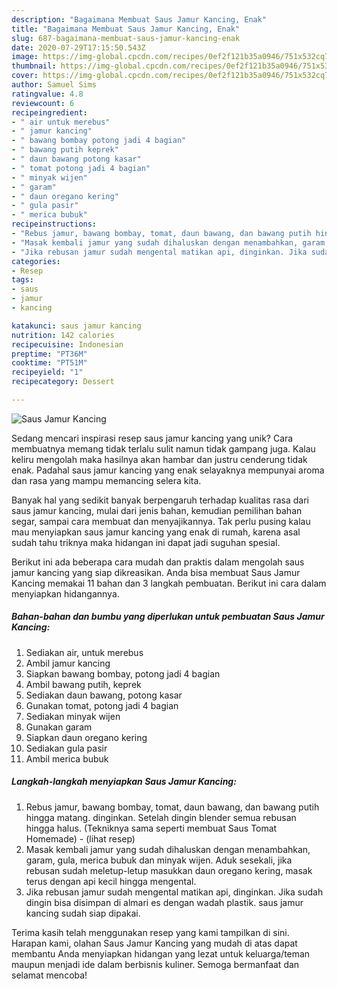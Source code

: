 ```yaml
---
description: "Bagaimana Membuat Saus Jamur Kancing, Enak"
title: "Bagaimana Membuat Saus Jamur Kancing, Enak"
slug: 687-bagaimana-membuat-saus-jamur-kancing-enak
date: 2020-07-29T17:15:50.543Z
image: https://img-global.cpcdn.com/recipes/0ef2f121b35a0946/751x532cq70/saus-jamur-kancing-foto-resep-utama.jpg
thumbnail: https://img-global.cpcdn.com/recipes/0ef2f121b35a0946/751x532cq70/saus-jamur-kancing-foto-resep-utama.jpg
cover: https://img-global.cpcdn.com/recipes/0ef2f121b35a0946/751x532cq70/saus-jamur-kancing-foto-resep-utama.jpg
author: Samuel Sims
ratingvalue: 4.8
reviewcount: 6
recipeingredient:
- " air untuk merebus"
- " jamur kancing"
- " bawang bombay potong jadi 4 bagian"
- " bawang putih keprek"
- " daun bawang potong kasar"
- " tomat potong jadi 4 bagian"
- " minyak wijen"
- " garam"
- " daun oregano kering"
- " gula pasir"
- " merica bubuk"
recipeinstructions:
- "Rebus jamur, bawang bombay, tomat, daun bawang, dan bawang putih hingga matang. dinginkan. Setelah dingin blender semua rebusan hingga halus. (Tekniknya sama seperti membuat Saus Tomat Homemade)             (lihat resep)"
- "Masak kembali jamur yang sudah dihaluskan dengan menambahkan, garam, gula, merica bubuk dan minyak wijen. Aduk sesekali, jika rebusan sudah meletup-letup masukkan daun oregano kering, masak terus dengan api kecil hingga mengental."
- "Jika rebusan jamur sudah mengental matikan api, dinginkan. Jika sudah dingin bisa disimpan di almari es dengan wadah plastik. saus jamur kancing sudah siap dipakai."
categories:
- Resep
tags:
- saus
- jamur
- kancing

katakunci: saus jamur kancing 
nutrition: 142 calories
recipecuisine: Indonesian
preptime: "PT36M"
cooktime: "PT51M"
recipeyield: "1"
recipecategory: Dessert

---
```



![Saus Jamur Kancing](https://img-global.cpcdn.com/recipes/0ef2f121b35a0946/751x532cq70/saus-jamur-kancing-foto-resep-utama.jpg)

Sedang mencari inspirasi resep saus jamur kancing yang unik? Cara membuatnya memang tidak terlalu sulit namun tidak gampang juga. Kalau keliru mengolah maka hasilnya akan hambar dan justru cenderung tidak enak. Padahal saus jamur kancing yang enak selayaknya mempunyai aroma dan rasa yang mampu memancing selera kita.

Banyak hal yang sedikit banyak berpengaruh terhadap kualitas rasa dari saus jamur kancing, mulai dari jenis bahan, kemudian pemilihan bahan segar, sampai cara membuat dan menyajikannya. Tak perlu pusing kalau mau menyiapkan saus jamur kancing yang enak di rumah, karena asal sudah tahu triknya maka hidangan ini dapat jadi suguhan spesial.




Berikut ini ada beberapa cara mudah dan praktis dalam mengolah saus jamur kancing yang siap dikreasikan. Anda bisa membuat Saus Jamur Kancing memakai 11 bahan dan 3 langkah pembuatan. Berikut ini cara dalam menyiapkan hidangannya.

<!--inarticleads1-->

##### Bahan-bahan dan bumbu yang diperlukan untuk pembuatan Saus Jamur Kancing:

1. Sediakan  air, untuk merebus
1. Ambil  jamur kancing
1. Siapkan  bawang bombay, potong jadi 4 bagian
1. Ambil  bawang putih, keprek
1. Sediakan  daun bawang, potong kasar
1. Gunakan  tomat, potong jadi 4 bagian
1. Sediakan  minyak wijen
1. Gunakan  garam
1. Siapkan  daun oregano kering
1. Sediakan  gula pasir
1. Ambil  merica bubuk




<!--inarticleads2-->

##### Langkah-langkah menyiapkan Saus Jamur Kancing:

1. Rebus jamur, bawang bombay, tomat, daun bawang, dan bawang putih hingga matang. dinginkan. Setelah dingin blender semua rebusan hingga halus. (Tekniknya sama seperti membuat Saus Tomat Homemade) -             (lihat resep)
1. Masak kembali jamur yang sudah dihaluskan dengan menambahkan, garam, gula, merica bubuk dan minyak wijen. Aduk sesekali, jika rebusan sudah meletup-letup masukkan daun oregano kering, masak terus dengan api kecil hingga mengental.
1. Jika rebusan jamur sudah mengental matikan api, dinginkan. Jika sudah dingin bisa disimpan di almari es dengan wadah plastik. saus jamur kancing sudah siap dipakai.




Terima kasih telah menggunakan resep yang kami tampilkan di sini. Harapan kami, olahan Saus Jamur Kancing yang mudah di atas dapat membantu Anda menyiapkan hidangan yang lezat untuk keluarga/teman maupun menjadi ide dalam berbisnis kuliner. Semoga bermanfaat dan selamat mencoba!
